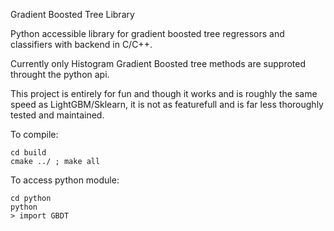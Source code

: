 Gradient Boosted Tree Library

Python accessible library for gradient boosted tree regressors and classifiers with backend in C/C++.

Currently only Histogram Gradient Boosted tree methods are supproted throught the python api.

This project is entirely for fun and though it works and is roughly the same speed as LightGBM/Sklearn,
it is not as featurefull and is far less thoroughly tested and maintained.



To compile:
```
cd build
cmake ../ ; make all
```

To access python module:
```
cd python
python
> import GBDT
```
